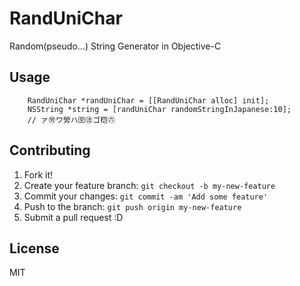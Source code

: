 # RandUniChar

Random(pseudo…) String Generator in Objective-C

## Usage

``` objc
    RandUniChar *randUniChar = [[RandUniChar alloc] init];
    NSString *string = [randUniChar randomStringInJapanese:10];
    // ァ㊘ワ勞ハ㉃㊟ゴ桤㊅
```

## Contributing

1. Fork it!
2. Create your feature branch: `git checkout -b my-new-feature`
3. Commit your changes: `git commit -am 'Add some feature'`
4. Push to the branch: `git push origin my-new-feature`
5. Submit a pull request :D

## License

MIT